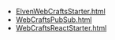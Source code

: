 * [ElvenWebCraftsStarter.html](ElvenWebCraftsStarter.html)
* [WebCraftsPubSub.html](WebCraftsPubSub.html)
* [WebCraftsReactStarter.html](WebCraftsReactStarter.html)